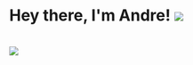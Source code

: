 <h1 align="left">
  Hey there, <span>I'm Andre!</span>
 <img src="https://skillicons.dev/icons?i=js,gcp,angular,ts,nextjs,nodejs,react,firebase,discord,cloudflare,bots,express,html,css,materialui,nginx,tailwind&perline=5">
</h1>
<h1 align="left">
 <img src="https://skillicons.dev/icons?i=js,gcp,angular,ts,nextjs,nodejs,react,firebase,discord,cloudflare,bots,express,html,css,materialui,nginx,tailwind&perline=5">
</h1>
